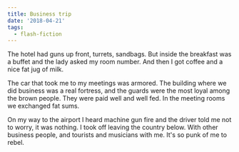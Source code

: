 ```yaml
---
title: Business trip
date: '2018-04-21'
tags:
  - flash-fiction
---
```


The hotel had guns up front, turrets, sandbags. But inside the breakfast was a
buffet and the lady asked my room number. And then I got coffee and a nice fat
jug of milk.

<!-- truncate -->

The car that took me to my meetings was armored. The building where we did
business was a real fortress, and the guards were the most loyal among the brown
people. They were paid well and well fed. In the meeting rooms we exchanged fat
sums.

On my way to the airport I heard machine gun fire and the driver told me not to
worry, it was nothing. I took off leaving the country below. With other business
people, and tourists and musicians with me. It's so punk of me to rebel.

